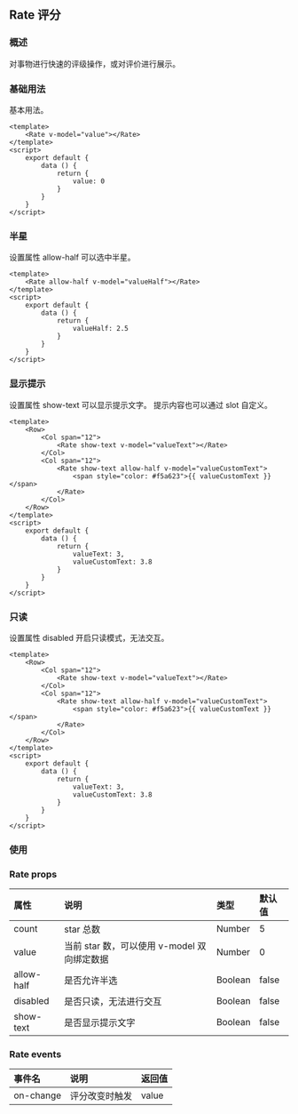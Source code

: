 ## Rate 评分

### 概述
对事物进行快速的评级操作，或对评价进行展示。
### 基础用法
基本用法。

```
<template>
    <Rate v-model="value"></Rate>
</template>
<script>
    export default {
        data () {
            return {
                value: 0
            }
        }
    }
</script>

```

<!--divider-->

### 半星
设置属性 allow-half 可以选中半星。

```
<template>
    <Rate allow-half v-model="valueHalf"></Rate>
</template>
<script>
    export default {
        data () {
            return {
                valueHalf: 2.5
            }
        }
    }
</script>

```

<!--divider-->

### 显示提示
设置属性 show-text 可以显示提示文字。 提示内容也可以通过 slot 自定义。

```
<template>
    <Row>
        <Col span="12">
            <Rate show-text v-model="valueText"></Rate>
        </Col>
        <Col span="12">
            <Rate show-text allow-half v-model="valueCustomText">
                <span style="color: #f5a623">{{ valueCustomText }}</span>
            </Rate>
        </Col>
    </Row>
</template>
<script>
    export default {
        data () {
            return {
                valueText: 3,
                valueCustomText: 3.8
            }
        }
    }
</script>

```

<!--divider-->

### 只读
设置属性 disabled 开启只读模式，无法交互。

```
<template>
    <Row>
        <Col span="12">
            <Rate show-text v-model="valueText"></Rate>
        </Col>
        <Col span="12">
            <Rate show-text allow-half v-model="valueCustomText">
                <span style="color: #f5a623">{{ valueCustomText }}</span>
            </Rate>
        </Col>
    </Row>
</template>
<script>
    export default {
        data () {
            return {
                valueText: 3,
                valueCustomText: 3.8
            }
        }
    }
</script>

```

<!--divider-->

### 使用


### Rate props
<!--table-->
| 属性         | 说明                            | 类型      | 默认值   |
| :--------- | :---------------------------- | :------ | :---- |
| count      | star 总数                       | Number  | 5     |
| value      | 当前 star 数，可以使用 v-model 双向绑定数据 | Number  | 0     |
| allow-half | 是否允许半选                        | Boolean | false |
| disabled   | 是否只读，无法进行交互                   | Boolean | false |
| show-text  | 是否显示提示文字                      | Boolean | false |
<!--table-->
<!--divider-->



### Rate events
<!--table-->
| 事件名       | 说明      | 返回值   |
| :-------- | :------ | :---- |
| on-change | 评分改变时触发 | value |
<!--table-->
<!--divider-->
